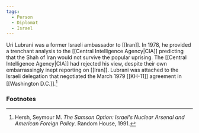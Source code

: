 ```yaml
---
tags:
  - Person
  - Diplomat
  - Israel
---
```

Uri Lubrani was a former Israeli ambassador to [[Iran]]. In 1978, he provided a trenchant analysis to the [[Central Intelligence Agency|CIA]] predicting that the Shah of Iran would not survive the popular uprising. The [[Central Intelligence Agency|CIA]] had rejected his view, despite their own embarrassingly inept reporting on [[Iran]]. Lubrani was attached to the Israeli delegation that negotiated the March 1979 [[KH-11]] agreement in [[Washington D.C.]].[^1]

### Footnotes

[^1]: Hersh, Seymour M. *The Samson Option: Israel's Nuclear Arsenal and American Foreign Policy*. Random House, 1991.